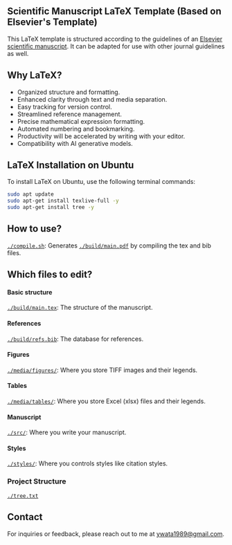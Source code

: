 ## Scientific Manuscript LaTeX Template (Based on Elsevier's Template)

This LaTeX template is structured according to the guidelines of an [Elsevier scientific manuscript](https://www.elsevier.com/researcher/author/policies-and-guidelines/latex-instructions). It can be adapted for use with other journal guidelines as well.


## Why LaTeX?
- Organized structure and formatting.
- Enhanced clarity through text and media separation.
- Easy tracking for version control.
- Streamlined reference management.
- Precise mathematical expression formatting.
- Automated numbering and bookmarking.
- Productivity will be accelerated by writing with your editor.
- Compatibility with AI generative models.

## LaTeX Installation on Ubuntu

To install LaTeX on Ubuntu, use the following terminal commands:

```bash
sudo apt update
sudo apt-get install texlive-full -y
sudo apt-get install tree -y
```

## How to use?
[`./compile.sh`](https://github.com/ywatanabe1989/LaTeX-Scientific-Template/blob/main/compile.sh): Generates [`./build/main.pdf`](https://github.com/ywatanabe1989/LaTeX-Scientific-Template/blob/main/build/main.pdf) by compiling the tex and bib files.

## Which files to edit?

#### Basic structure
[`./build/main.tex`](https://github.com/ywatanabe1989/LaTeX-Scientific-Template/blob/main/build/main.tex/): The structure of the manuscript.

#### References
[`./build/refs.bib`](https://github.com/ywatanabe1989/LaTeX-Scientific-Template/blob/main/build/refs.bib/): The database for references.

#### Figures
[`./media/figures/`](https://github.com/ywatanabe1989/LaTeX-Scientific-Template/blob/main/media/figures//): Where you store TIFF images and their legends.

#### Tables
[`./media/tables/`](https://github.com/ywatanabe1989/LaTeX-Scientific-Template/blob/main/media/tables/): Where you store Excel (xlsx) files and their legends.

#### Manuscript
[`./src/`](https://github.com/ywatanabe1989/LaTeX-Scientific-Template/blob/main/src/): Where you write your manuscript.

#### Styles
[`./styles/`](https://github.com/ywatanabe1989/LaTeX-Scientific-Template/blob/main/styles/): Where you controls styles like citation styles.

### Project Structure
[`./tree.txt`](https://github.com/ywatanabe1989/LaTeX-Scientific-Template/blob/main/tree.txt)


## Contact

For inquiries or feedback, please reach out to me at ywata1989@gmail.com.
